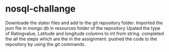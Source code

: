 # nosql-challange
Downloade the stater files and add to the git repository folder.
Imported the json file in mongo db in resources folder of the repository
Upated the type of Ratingvalue, Latitude and longitude columns to int from string.
completed the all the steps which are the in the assignment.
pushed the code to the repository by using the git commands.
